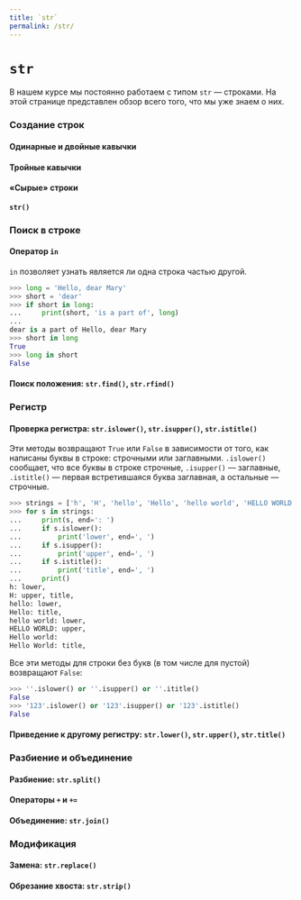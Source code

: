 ```yaml
---
title: `str`
permalink: /str/
---
```


# `str`

В нашем курсе мы постоянно работаем с типом `str` — строками.
На этой странице представлен обзор всего того, что мы уже знаем о них.


### Создание строк

#### Одинарные и двойные кавычки

#### Тройные кавычки

#### «Сырые» строки

#### `str()`


### Поиск в строке

#### Оператор `in`

`in` позволяет узнать является ли одна строка частью другой.

```python
>>> long = 'Hello, dear Mary'
>>> short = 'dear'
>>> if short in long:
...     print(short, 'is a part of', long)
...
dear is a part of Hello, dear Mary
>>> short in long
True
>>> long in short
False
```

#### Поиск положения: `str.find()`, `str.rfind()`


### Регистр

#### Проверка регистра: `str.islower()`, `str.isupper()`, `str.istitle()`

Эти методы возвращают `True` или `False` в зависимости от того, как написаны буквы в строке: строчными или заглавными.
`.islower()` сообщает, что все буквы в строке строчные, `.isupper()` — заглавные, `.istitle()` — первая встретившаяся буква заглавная, а остальные — строчные.

```python
>>> strings = ['h', 'H', 'hello', 'Hello', 'hello world', 'HELLO WORLD', 'Hello world', 'Hello World']
>>> for s in strings:
...     print(s, end=': ')
...     if s.islower():
...         print('lower', end=', ')
...     if s.isupper():
...         print('upper', end=', ')
...     if s.istitle():
...         print('title', end=', ')
...     print()
h: lower,
H: upper, title,
hello: lower,
Hello: title,
hello world: lower,
HELLO WORLD: upper,
Hello world:
Hello World: title,

```

Все эти методы для строки без букв (в том числе для пустой) возвращают `False`:
```python
>>> ''.islower() or ''.isupper() or ''.ititle()
False
>>> '123'.islower() or '123'.isupper() or '123'.istitle()
False
```

#### Приведение к другому регистру: `str.lower()`, `str.upper()`, `str.title()`


### Разбиение и объединение

#### Разбиение: `str.split()`

#### Операторы `+` и `+=`

#### Объединение: `str.join()`


### Модификация

#### Замена: `str.replace()`

#### Обрезание хвоста: `str.strip()`
